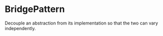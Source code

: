 # BridgePattern
Decouple an abstraction from its implementation so that the two can vary independently.
